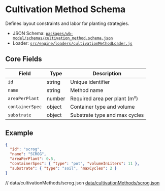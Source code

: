 # Cultivation Method Schema

Defines layout constraints and labor for planting strategies.

- JSON Schema: [`packages/wb-model/schemas/cultivation_method.schema.json`](../../../packages/wb-model/schemas/cultivation_method.schema.json)
- Loader: [`src/engine/loaders/cultivationMethodLoader.js`](../../../src/engine/loaders/cultivationMethodLoader.js)

## Core Fields

| Field | Type | Description |
|-------|------|-------------|
| `id` | string | Unique identifier |
| `name` | string | Method name |
| `areaPerPlant` | number | Required area per plant (m²) |
| `containerSpec` | object | Container type and volume |
| `substrate` | object | Substrate type and max cycles |

## Example

```json
{
  "id": "scrog",
  "name": "SCROG",
  "areaPerPlant": 0.5,
  "containerSpec": { "type": "pot", "volumeInLiters": 11 },
  "substrate": { "type": "soil", "maxCycles": 2 }
}
```
// data/cultivationMethods/scrog.json
[data/cultivationMethods/scrog.json](../../../data/cultivationMethods/scrog.json)
